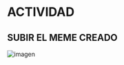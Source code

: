 # **ACTIVIDAD**
## SUBIR EL MEME CREADO 
![imagen](https://hips.hearstapps.com/hmg-prod/images/homer-meme-1547553537.gif)
